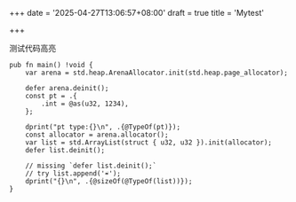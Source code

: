 +++
date = '2025-04-27T13:06:57+08:00'
draft = true
title = 'Mytest'

+++

测试代码高亮

```zig
pub fn main() !void {
    var arena = std.heap.ArenaAllocator.init(std.heap.page_allocator);

    defer arena.deinit();
    const pt = .{
        .int = @as(u32, 1234),
    };

    dprint("pt type:{}\n", .{@TypeOf(pt)});
    const allocator = arena.allocator();
    var list = std.ArrayList(struct { u32, u32 }).init(allocator);
    defer list.deinit();

    // missing `defer list.deinit();`
    // try list.append('☔');
    dprint("{}\n", .{@sizeOf(@TypeOf(list))});
}
```
